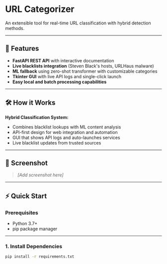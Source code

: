 # URL Categorizer

An extensible tool for real-time URL classification with hybrid detection methods.

---

## 🚀 Features

- **FastAPI REST API** with interactive documentation  
- **Live blacklists integration** (Steven Black's hosts, URLHaus malware)  
- **ML fallback** using zero-shot transformer with customizable categories  
- **Tkinter GUI** with live API logs and single-click launch  
- **Easy local and batch processing capabilities**

---

## 🛠️ How it Works

**Hybrid Classification System:**
- Combines blacklist lookups with ML content analysis  
- API-first design for web integration and automation  
- GUI that shows API logs and auto-launches services  
- Live blacklist updates from trusted sources

---

## 📸 Screenshot

> _[Add screenshot here]_  

---

## ⚡ Quick Start

### Prerequisites

- Python 3.7+
- pip package manager

---

### 1. Install Dependencies

```bash
pip install -r requirements.txt
